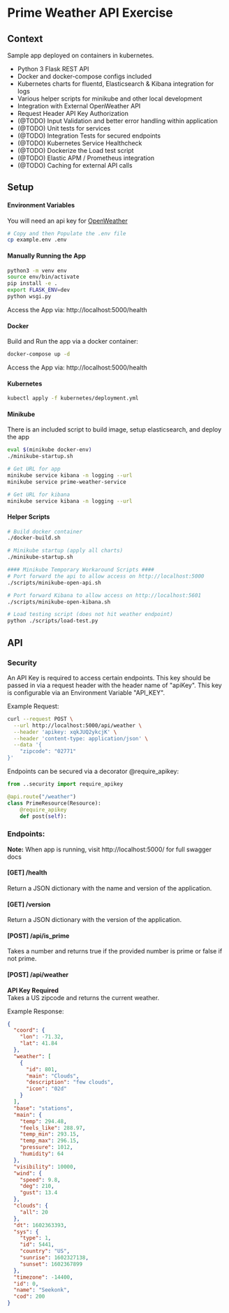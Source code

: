# Prime Weather API Exercise
## Context
Sample app deployed on containers in kubernetes.
* Python 3 Flask REST API
* Docker and docker-compose configs included
* Kubernetes charts for fluentd, Elasticsearch & Kibana integration for logs
* Various helper scripts for minikube and other local development
* Integration with External OpenWeather API
* Request Header API Key Authorization
* (@TODO) Input Validation and better error handling within application
* (@TODO) Unit tests for services
* (@TODO) Integration Tests for secured endpoints
* (@TODO) Kubernetes Service Healthcheck
* (@TODO) Dockerize the Load test script
* (@TODO) Elastic APM / Prometheus integration
* (@TODO) Caching for external API calls

## Setup
#### Environment Variables
You will need an api key for [OpenWeather](https://home.openweathermap.org/api_keys)
```bash
# Copy and then Populate the .env file
cp example.env .env
```

#### Manually Running the App
```bash
python3 -m venv env
source env/bin/activate
pip install -e .
export FLASK_ENV=dev
python wsgi.py
```
Access the App via: http://localhost:5000/health

#### Docker
Build and Run the app via a docker container:
```bash
docker-compose up -d
```
Access the App via: http://localhost:5000/health

#### Kubernetes
```bash
kubectl apply -f kubernetes/deployment.yml
```

#### Minikube
There is an included script to build image, setup elasticsearch, and deploy the app
```bash
eval $(minikube docker-env)
./minikube-startup.sh

# Get URL for app
minikube service kibana -n logging --url
minikube service prime-weather-service

# Get URL for kibana
minikube service kibana -n logging --url

```

#### Helper Scripts
```bash
# Build docker container
./docker-build.sh

# Minikube startup (apply all charts)
./minikube-startup.sh

#### Minikube Temporary Workaround Scripts ####
# Port forward the api to allow access on http://localhost:5000
./scripts/minikube-open-api.sh

# Port forward Kibana to allow access on http://localhost:5601
./scripts/minikube-open-kibana.sh

# Load testing script (does not hit weather endpoint)
python ./scripts/load-test.py
```

## API
### Security
An API Key is required to access certain endpoints. This key should be passed in via a request header with the 
header name of "apiKey". This key is configurable via an Environment Variable "API_KEY". 
  
Example Request:
```bash
curl --request POST \
  --url http://localhost:5000/api/weather \
  --header 'apikey: xqkJUQ2ykcjK' \
  --header 'content-type: application/json' \
  --data '{
	"zipcode": "02771"
}'
```

Endpoints can be secured via a decorator @require_apikey:
```python
from ..security import require_apikey

@api.route("/weather")
class PrimeResource(Resource):
    @require_apikey
    def post(self):
```

### Endpoints:
**Note:** When app is running, visit http://localhost:5000/ for full swagger docs

#### [GET] /health
Return a JSON dictionary with the name and version of the application.

#### [GET] /version
Return a JSON dictionary with the version of the application.

#### [POST] /api/is_prime 
Takes a number and returns true if the provided number is prime or false if not prime.

#### [POST] /api/weather
**API Key Required**  
Takes a US zipcode and returns the current weather.

Example Response:
```json
{
  "coord": {
    "lon": -71.32,
    "lat": 41.84
  },
  "weather": [
    {
      "id": 801,
      "main": "Clouds",
      "description": "few clouds",
      "icon": "02d"
    }
  ],
  "base": "stations",
  "main": {
    "temp": 294.48,
    "feels_like": 288.97,
    "temp_min": 293.15,
    "temp_max": 296.15,
    "pressure": 1012,
    "humidity": 64
  },
  "visibility": 10000,
  "wind": {
    "speed": 9.8,
    "deg": 210,
    "gust": 13.4
  },
  "clouds": {
    "all": 20
  },
  "dt": 1602363393,
  "sys": {
    "type": 1,
    "id": 5441,
    "country": "US",
    "sunrise": 1602327138,
    "sunset": 1602367899
  },
  "timezone": -14400,
  "id": 0,
  "name": "Seekonk",
  "cod": 200
}
``` 
    